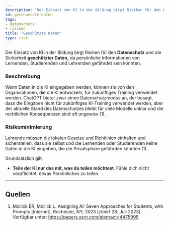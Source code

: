 ```yaml
---
description: "Der Einsatz von KI in der Bildung birgt Risiken für den Datenschutz und die Sicherheit geschützter Daten, da persönliche Informationen von Lernenden, Studierenden und Lehrenden gefährdet sein könnten."
id: geschuetzte-daten
tags:
- datenschutz
- risiken
title: "Geschützte Daten"
type: risk
---
```




Der Einsatz von KI in der Bildung birgt Risiken für den **Datenschutz** und die Sicherheit **geschützter Daten,** da persönliche Informationen von Lernenden, Studierenden und Lehrenden gefährdet sein könnten.


### Beschreibung

Wenn Daten in die KI eingegeben werden, können sie von den Organisationen, die die KI entwickeln, für zukünftiges Training verwendet werden. ChatGPT bietet zwar einen Datenschutzmodus an, der besagt, dass die Eingaben nicht für zukünftiges KI-Training verwendet werden, aber der aktuelle Stand des Datenschutzes bleibt für viele Modelle unklar und die rechtlichen Konsequenzen sind oft ungewiss (1). 


### Risikominimierung

Lehrende müssen die lokalen Gesetze und Richtlinien einhalten und sicherstellen, dass sie selbst und die Lernenden oder Studierenden keine Daten in die KI eingeben, die die Privatsphäre gefährden könnten (1).

Grundsätzlich gilt:

  - **Teile der KI nur das mit, was du teilen möchtest**. Fühle dich nicht verpflichtet, etwas Persönliches zu teilen.


---

## Quellen

1.	Mollick ER, Mollick L. Assigning AI: Seven Approaches for Students, with Prompts [Internet]. Rochester, NY; 2023 [zitiert 28. Juli 2023]. Verfügbar unter: https://papers.ssrn.com/abstract=4475995
